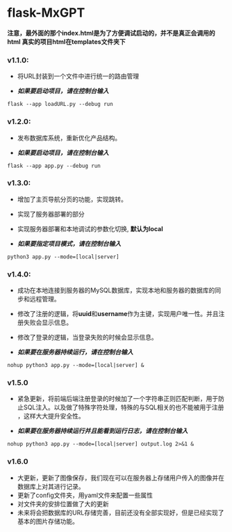 # flask-MxGPT

**注意，最外面的那个index.html是为了方便调试启动的，并不是真正会调用的html
真实的项目html在templates文件夹下**

### v1.1.0:
* 将URL封装到一个文件中进行统一的路由管理

* ***如果要启动项目，请在控制台输入***
```angular2html
flask --app loadURL.py --debug run
```

### v1.2.0:
* 发布数据库系统，重新优化产品结构。

* ***如果要启动项目，请在控制台输入***
```angular2html
flask --app app.py --debug run
```

### v1.3.0:
* 增加了主页导航分页的功能，实现跳转。
* 实现了服务器部署的部分
* 实现服务器部署和本地调试的参数化切换, **默认为local**

* ***如果要指定项目模式，请在控制台输入***
```angular2html
python3 app.py --mode=[local|server]
```

### v1.4.0:
* 成功在本地连接到服务器的MySQL数据库，实现本地和服务器的数据库的同步和远程管理。
* 修改了注册的逻辑，将**uuid**和**username**作为主键，实现用户唯一性。并且注册失败会显示信息。
* 修改了登录的逻辑，当登录失败的时候会显示信息。

* ***如果要在服务器持续运行，请在控制台输入***
```angular2html
nohup python3 app.py --mode=[local|server] &
```

### v1.5.0
* 紧急更新，将前端后端注册登录的时候加了一个字符串正则匹配判断，用于防止SQL注入。以及做了特殊字符处理，特殊的与SQL相关的也不能被用于注册
，这样大大提升安全性。

* ***如果要在服务器持续运行并且能看到运行日志，请在控制台输入***
```angular2html
nohup python3 app.py --mode=[local|server] output.log 2>&1 &
```

### v1.6.0
* 大更新，更新了图像保存，我们现在可以在服务器上存储用户传入的图像并在数据库上对其进行记录。
* 更新了config文件夹，用yaml文件来配置一些属性
* 对文件夹的安排位置做了大的更新
* 未来将会把数据库的URL存储完善，目前还没有全部实现好，但是已经实现了基本的图片存储功能。